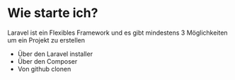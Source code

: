 # Wie starte ich?

Laravel ist ein Flexibles Framework und es gibt mindestens 3 M&ouml;glichkeiten um ein Projekt zu erstellen
- 	&Uuml;ber den Laravel installer
- 	&Uuml;ber den Composer
- Von github clonen